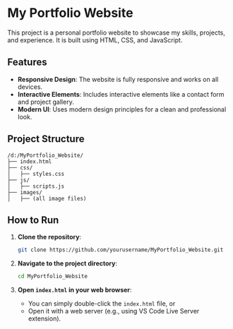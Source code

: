 # My Portfolio Website

This project is a personal portfolio website to showcase my skills, projects, and experience. It is built using HTML, CSS, and JavaScript.

## Features

- **Responsive Design**: The website is fully responsive and works on all devices.
- **Interactive Elements**: Includes interactive elements like a contact form and project gallery.
- **Modern UI**: Uses modern design principles for a clean and professional look.

## Project Structure

```
/d:/MyPortfolio_Website/
├── index.html
├── css/
│   ├── styles.css
├── js/
│   ├── scripts.js
├── images/
│   ├── (all image files)
```

## How to Run

1. **Clone the repository**:
    ```sh
    git clone https://github.com/yourusername/MyPortfolio_Website.git
    ```

2. **Navigate to the project directory**:
    ```sh
    cd MyPortfolio_Website
    ```

3. **Open `index.html` in your web browser**:
    - You can simply double-click the `index.html` file, or
    - Open it with a web server (e.g., using VS Code Live Server extension).


